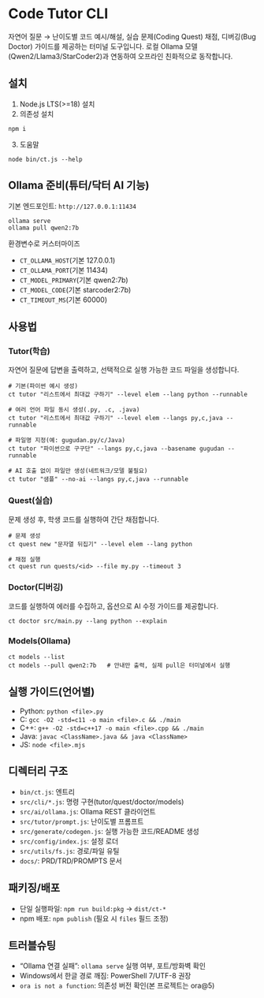 # Code Tutor CLI

자연어 질문 → 난이도별 코드 예시/해설, 실습 문제(Coding Quest) 채점, 디버깅(Bug Doctor) 가이드를 제공하는 터미널 도구입니다. 로컬 Ollama 모델(Qwen2/Llama3/StarCoder2)과 연동하여 오프라인 친화적으로 동작합니다.

## 설치

1) Node.js LTS(>=18) 설치
2) 의존성 설치
```
npm i
```
3) 도움말
```
node bin/ct.js --help
```

## Ollama 준비(튜터/닥터 AI 기능)

기본 엔드포인트: `http://127.0.0.1:11434`
```
ollama serve
ollama pull qwen2:7b
```

환경변수로 커스터마이즈
- `CT_OLLAMA_HOST`(기본 127.0.0.1)
- `CT_OLLAMA_PORT`(기본 11434)
- `CT_MODEL_PRIMARY`(기본 qwen2:7b)
- `CT_MODEL_CODE`(기본 starcoder2:7b)
- `CT_TIMEOUT_MS`(기본 60000)

## 사용법

### Tutor(학습)

자연어 질문에 답변을 출력하고, 선택적으로 실행 가능한 코드 파일을 생성합니다.
```
# 기본(파이썬 예시 생성)
ct tutor "리스트에서 최대값 구하기" --level elem --lang python --runnable

# 여러 언어 파일 동시 생성(.py, .c, .java)
ct tutor "리스트에서 최대값 구하기" --level elem --langs py,c,java --runnable

# 파일명 지정(예: gugudan.py/c/Java)
ct tutor "파이썬으로 구구단" --langs py,c,java --basename gugudan --runnable

# AI 호출 없이 파일만 생성(네트워크/모델 불필요)
ct tutor "샘플" --no-ai --langs py,c,java --runnable
```

### Quest(실습)

문제 생성 후, 학생 코드를 실행하여 간단 채점합니다.
```
# 문제 생성
ct quest new "문자열 뒤집기" --level elem --lang python

# 채점 실행
ct quest run quests/<id> --file my.py --timeout 3
```

### Doctor(디버깅)

코드를 실행하여 에러를 수집하고, 옵션으로 AI 수정 가이드를 제공합니다.
```
ct doctor src/main.py --lang python --explain
```

### Models(Ollama)
```
ct models --list
ct models --pull qwen2:7b   # 안내만 출력, 실제 pull은 터미널에서 실행
```

## 실행 가이드(언어별)
- Python: `python <file>.py`
- C: `gcc -O2 -std=c11 -o main <file>.c && ./main`
- C++: `g++ -O2 -std=c++17 -o main <file>.cpp && ./main`
- Java: `javac <ClassName>.java && java <ClassName>`
- JS: `node <file>.mjs`

## 디렉터리 구조
- `bin/ct.js`: 엔트리
- `src/cli/*.js`: 명령 구현(tutor/quest/doctor/models)
- `src/ai/ollama.js`: Ollama REST 클라이언트
- `src/tutor/prompt.js`: 난이도별 프롬프트
- `src/generate/codegen.js`: 실행 가능한 코드/README 생성
- `src/config/index.js`: 설정 로더
- `src/utils/fs.js`: 경로/파일 유틸
- `docs/`: PRD/TRD/PROMPTS 문서

## 패키징/배포
- 단일 실행파일: `npm run build:pkg`  → `dist/ct-*`
- npm 배포: `npm publish` (필요 시 `files` 필드 조정)

## 트러블슈팅
- “Ollama 연결 실패”: `ollama serve` 실행 여부, 포트/방화벽 확인
- Windows에서 한글 경로 깨짐: PowerShell 7/UTF-8 권장
- `ora is not a function`: 의존성 버전 확인(본 프로젝트는 ora@5)

